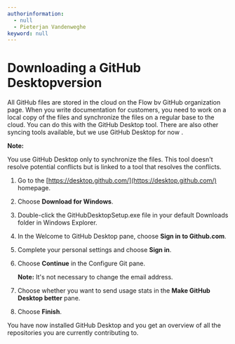 ```yaml
---
authorinformation:
  - null
  - Pieterjan Vandenweghe
keyword: null
---
```


# Downloading a GitHub Desktopversion

All GitHub files are stored in the cloud on the Flow bv GitHub organization page. When you write documentation for customers, you need to work on a local copy of the files and synchronize the files on a regular base to the cloud. You can do this with the GitHub Desktop tool. There are also other syncing tools available, but we use GitHub Desktop for now .

**Note:**

You use GitHub Desktop only to synchronize the files. This tool doesn't resolve potential conflicts but is linked to a tool that resolves the conflicts.

1. Go to the [https://desktop.github.com/](https://desktop.github.com/) homepage.
2. Choose **Download for Windows**.
3. Double-click the GitHubDesktopSetup.exe file in your default Downloads folder in Windows Explorer.
4. In the Welcome to GitHub Desktop pane, choose **Sign in to Github.com**.
5. Complete your personal settings and choose **Sign in**.
6. Choose **Continue** in the Configure Git pane.

   **Note:** It's not necessary to change the email address.

7. Choose whether you want to send usage stats in the **Make GitHub Desktop better** pane.
8. Choose **Finish**.

You have now installed GitHub Desktop and you get an overview of all the repositories you are currently contributing to.

